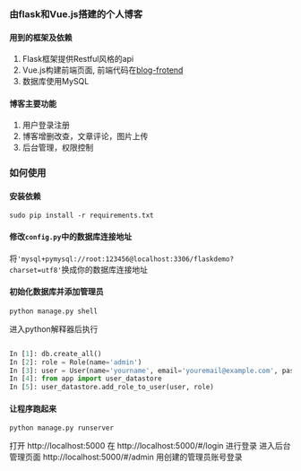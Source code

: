 ### 由flask和Vue.js搭建的个人博客

#### 用到的框架及依赖
1. Flask框架提供Restful风格的api
2. Vue.js构建前端页面, 前端代码在[blog-frotend](https://github.com/RainJoe/blog-frontend)
3. 数据库使用MySQL

#### 博客主要功能
1. 用户登录注册
2. 博客增删改查，文章评论，图片上传
3. 后台管理，权限控制

### 如何使用
#### 安装依赖

```shell
sudo pip install -r requirements.txt
```

#### 修改``config.py``中的数据库连接地址
将``'mysql+pymysql://root:123456@localhost:3306/flaskdemo?charset=utf8'``换成你的数据库连接地址

#### 初始化数据库并添加管理员
```shell
python manage.py shell
```
进入python解释器后执行
```python

In [1]: db.create_all()
In [2]: role = Role(name='admin')
In [3]: user = User(name='yourname', email='youremail@example.com', password='123456')
In [4]: from app import user_datastore
In [5]: user_datastore.add_role_to_user(user, role)

```

#### 让程序跑起来
```shell
python manage.py runserver
```
打开 http://localhost:5000
在 http://localhost:5000/#/login 进行登录
进入后台管理页面 http://localhost:5000/#/admin 用创建的管理员账号登录
